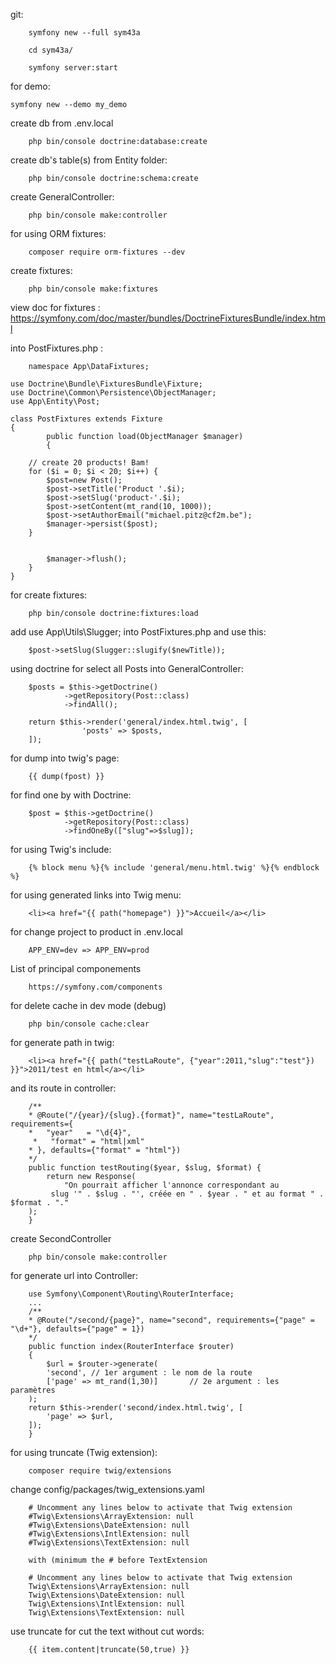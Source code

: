 
git:

        symfony new --full sym43a

        cd sym43a/
        
        symfony server:start

for demo:

	symfony new --demo my_demo

create db from .env.local

        php bin/console doctrine:database:create

create db's table(s) from Entity folder:

        php bin/console doctrine:schema:create 

create GeneralController:

        php bin/console make:controller 

for using ORM fixtures:

        composer require orm-fixtures --dev

create fixtures:

        php bin/console make:fixtures

view doc for fixtures : 
https://symfony.com/doc/master/bundles/DoctrineFixturesBundle/index.html

into PostFixtures.php :

        namespace App\DataFixtures;

	use Doctrine\Bundle\FixturesBundle\Fixture;
	use Doctrine\Common\Persistence\ObjectManager;
	use App\Entity\Post;

	class PostFixtures extends Fixture
	{
    		public function load(ObjectManager $manager)
    		{

        // create 20 products! Bam!
        for ($i = 0; $i < 20; $i++) {
            $post=new Post();
            $post->setTitle('Product '.$i);
            $post->setSlug('product-'.$i);
            $post->setContent(mt_rand(10, 1000));
            $post->setAuthorEmail("michael.pitz@cf2m.be");
            $manager->persist($post);
        }


        	$manager->flush();
    	}
	}

for create fixtures:

        php bin/console doctrine:fixtures:load

add use App\Utils\Slugger; into PostFixtures.php and use this:

        $post->setSlug(Slugger::slugify($newTitle));

using doctrine for select all Posts into GeneralController:

        $posts = $this->getDoctrine()
                ->getRepository(Post::class)
                ->findAll();

        return $this->render('general/index.html.twig', [
                    'posts' => $posts,
        ]);

for dump into twig's page:

        {{ dump(fpost) }}

for find one by with Doctrine:

        $post = $this->getDoctrine()
                ->getRepository(Post::class)
                ->findOneBy(["slug"=>$slug]);

for using Twig's include:

        {% block menu %}{% include 'general/menu.html.twig' %}{% endblock %}

for using generated links into Twig menu:

        <li><a href="{{ path("homepage") }}">Accueil</a></li>

for change project to product in .env.local

        APP_ENV=dev => APP_ENV=prod

List of principal componements

        https://symfony.com/components

for delete cache in dev mode (debug)

        php bin/console cache:clear

for generate path in twig:

        <li><a href="{{ path("testLaRoute", {"year":2011,"slug":"test"}) }}">2011/test en html</a></li>

and its route in controller:

        /**
        * @Route("/{year}/{slug}.{format}", name="testLaRoute", requirements={
        *   "year"   = "\d{4}",
         *   "format" = "html|xml"
        * }, defaults={"format" = "html"})
        */
        public function testRouting($year, $slug, $format) {
            return new Response(
                "On pourrait afficher l'annonce correspondant au
             slug '" . $slug . "', créée en " . $year . " et au format " . $format . "."
        );
        }

create SecondController

        php bin/console make:controller

for generate url into Controller:

        use Symfony\Component\Routing\RouterInterface;
        ...
        /**
        * @Route("/second/{page}", name="second", requirements={"page" = "\d+"}, defaults={"page" = 1})
        */
        public function index(RouterInterface $router)
        {
            $url = $router->generate(
            'second', // 1er argument : le nom de la route
            ['page' => mt_rand(1,30)]       // 2e argument : les paramètres
        );
        return $this->render('second/index.html.twig', [
            'page' => $url,
        ]);
        }

for using truncate (Twig extension):

        composer require twig/extensions

change config/packages/twig_extensions.yaml

        # Uncomment any lines below to activate that Twig extension
        #Twig\Extensions\ArrayExtension: null
        #Twig\Extensions\DateExtension: null
        #Twig\Extensions\IntlExtension: null
        #Twig\Extensions\TextExtension: null

        with (minimum the # before TextExtension

        # Uncomment any lines below to activate that Twig extension
        Twig\Extensions\ArrayExtension: null
        Twig\Extensions\DateExtension: null
        Twig\Extensions\IntlExtension: null
        Twig\Extensions\TextExtension: null

use truncate for cut the text without cut words:

        {{ item.content|truncate(50,true) }}